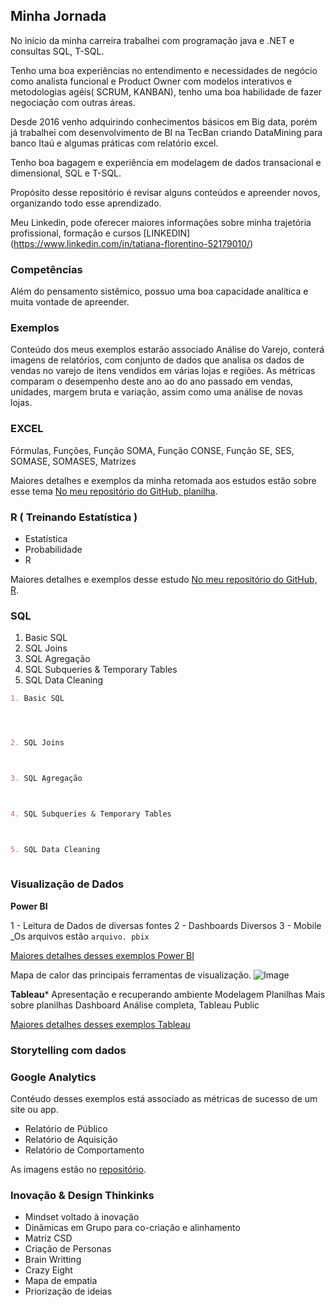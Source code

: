 ## Minha Jornada

No início da minha carreira trabalhei com programação java e .NET e consultas SQL, T-SQL.

Tenho uma boa experiências no entendimento e necessidades de negócio como analista funcional e Product Owner com modelos interativos e metodologias agéis( SCRUM, KANBAN), tenho uma boa habilidade de fazer negociação com outras áreas.

Desde 2016 venho adquirindo conhecimentos básicos em Big data, porém já trabalhei com desenvolvimento de BI na TecBan criando DataMining para banco Itaú e algumas práticas com relatório excel.

Tenho boa bagagem e experiência em modelagem de dados transacional e dimensional, SQL e T-SQL.

Propósito desse repositório é revisar alguns conteúdos e apreender novos, organizando todo esse aprendizado.

Meu Linkedin, pode oferecer maiores informações sobre minha trajetória profissional, formação e cursos
[LINKEDIN] (https://www.linkedin.com/in/tatiana-florentino-52179010/)

### Competências
Além do pensamento sistêmico, possuo uma boa capacidade analítica e muita vontade de apreender.

### Exemplos
Conteúdo dos meus exemplos estarão associado Análise do Varejo, conterá imagens de relatórios, com conjunto de dados que analisa os dados de vendas no varejo de itens vendidos em várias lojas e regiões. As métricas comparam o desempenho deste ano ao do ano passado em vendas, unidades, margem bruta e variação, assim como uma análise de novas lojas.



### EXCEL

Fórmulas, Funções, Função SOMA, Função CONSE, Função SE, SES, SOMASE, SOMASES, Matrizes

Maiores detalhes e exemplos da minha retomada aos estudos estão sobre esse tema [No meu repositório do GitHub, planilha](https://github.com/TatianaFlorentino/Dados/).

### R ( Treinando Estatística ) 

- Estatística 
- Probabilidade
- R

Maiores detalhes e exemplos desse estudo [No meu repositório do GitHub, R](https://github.com/TatianaFlorentino/Dados/).

### SQL
1. Basic SQL 
2. SQL Joins 
3. SQL Agregação 
4. SQL Subqueries & Temporary Tables 
5. SQL Data Cleaning 

```markdown
1. Basic SQL




2. SQL Joins 



3. SQL Agregação 



4. SQL Subqueries & Temporary Tables 



5. SQL Data Cleaning 
 


```

### Visualização de Dados

**Power BI**

1 - Leitura de Dados de diversas fontes 
2 - Dashboards Diversos
3 - Mobile
_Os arquivos estão `arquivo. pbix`

[Maiores detalhes desses exemplos Power BI](https://github.com/TatianaFlorentino/Dados/) 

Mapa de calor das principais ferramentas de visualização.
![Image](https://github.com/TatianaFlorentino/Dados/)
 

**Tableau***
Apresentação e recuperando ambiente
Modelagem
Planilhas
Mais sobre planilhas
Dashboard
Análise completa, Tableau Public

[Maiores detalhes desses exemplos Tableau](https://github.com/TatianaFlorentino/Dados/)

### Storytelling com dados



### Google Analytics 
Contéudo desses exemplos está associado as métricas de sucesso de um site ou app.

- Relatório de Público
- Relatório de Aquisição
- Relatório de Comportamento

As imagens estão no [repositório](https://github.com/TatianaFlorentino/Dados/).
    

### Inovação & Design Thinkinks 

- Mindset voltado à inovação
- Dinâmicas em Grupo para co-criação e alinhamento
- Matriz CSD
- Criação de Personas
- Brain Writting
- Crazy Eight
- Mapa de empatia
- Priorização de ideias

